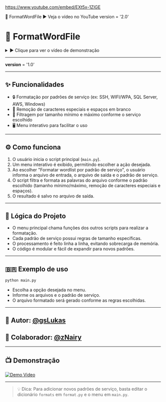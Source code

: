 https://www.youtube.com/embed/EXt5x-1ZlGE

🚀 FormatWordFile
▶️ Veja o vídeo no YouTube
version = '2.0'


# 🚀 FormatWordFile

<details>
  <summary>▶️ Clique para ver o vídeo de demonstração</summary>
  
  <p align="center">
    <a href="https://www.youtube.com/watch?v=EXt5x-1ZlGE">
      <img src="https://img.youtube.com/vi/EXt5x-1ZlGE/0.jpg" alt="Demo Video" width="480"/>
    </a>
  </p>
</details>

---

__version__ = '1.0'

---

## ✨ Funcionalidades

- 🔒 Formatação por padrões de serviço (ex: SSH, WIFI/WPA, SQL Server, AWS, Windows)
- 🧹 Remoção de caracteres especiais e espaços em branco
- 📏 Filtragem por tamanho mínimo e máximo conforme o serviço escolhido
- 🖥️ Menu interativo para facilitar o uso

---

## ⚙️ Como funciona

1. O usuário inicia o script principal (`main.py`).
2. Um menu interativo é exibido, permitindo escolher a ação desejada.
3. Ao escolher "Formatar wordlist por padrão de serviço", o usuário informa o arquivo de entrada, o arquivo de saída e o padrão de serviço.
4. O script filtra e formata as palavras do arquivo conforme o padrão escolhido (tamanho mínimo/máximo, remoção de caracteres especiais e espaços).
5. O resultado é salvo no arquivo de saída.

---

## 🧩 Lógica do Projeto

- O menu principal chama funções dos outros scripts para realizar a formatação.
- Cada padrão de serviço possui regras de tamanho específicas.
- O processamento é feito linha a linha, evitando sobrecarga de memória.
- O código é modular e fácil de expandir para novos padrões.

---

## 🇧🇷 Exemplo de uso

```bash
python main.py
```

- Escolha a opção desejada no menu.
- Informe os arquivos e o padrão de serviço.
- O arquivo formatado será gerado conforme as regras escolhidas.

---

## 👤 Autor: [@gsLukas](https://github.com/gsLukas)
## 🤝 Colaborador: [@zNairy](https://github.com/zNairy)

---

## 📺 Demonstração

[![Demo Video](https://img.youtube.com/vi/EXt5x-1ZlGE/0.jpg)](https://www.youtube.com/watch?v=EXt5x-1ZlGE)

---

> 💡 Dica: Para adicionar novos padrões de serviço, basta editar o dicionário `formats` em `format.py` e o menu em `main.py`.
